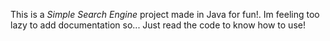 This is a *Simple Search Engine* project made in Java for fun!.
Im feeling too lazy to add documentation so...
Just read the code to know how to use!
